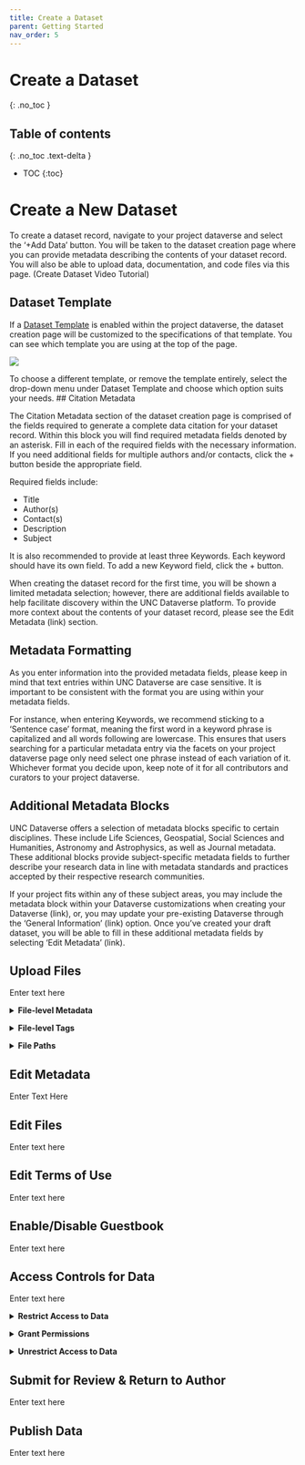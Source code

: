 ```yaml
---
title: Create a Dataset
parent: Getting Started
nav_order: 5
---
```

<script src="https://unpkg.com/vanilla-back-to-top@7.2.1/dist/vanilla-back-to-top.min.js"></script>
<script>addBackToTop({
  diameter: 56,
  backgroundColor: 'rgb(75, 156, 211)',
  textColor: '#fff'
})</script>


# Create a Dataset
{: .no_toc }

## Table of contents
{: .no_toc .text-delta }

- TOC
{:toc}

# Create a New Dataset

To create a dataset record, navigate to your project dataverse and select the ‘+Add Data’ button. You will be taken to the dataset creation page where you can provide metadata describing the contents of your dataset record. You will also be able to upload data, documentation, and code files via this page. 
(Create Dataset Video Tutorial)

## Dataset Template

If a <a href="https://agooch.github.io/testsite/docs/gettingstarted/createdataverse.html#dataset-template" target="_blank">Dataset Template</a> is enabled within the project dataverse, the dataset creation page will be customized to the specifications of that template. You can see which template you are using at the top of the page.
<p></p>
<img src="https://agooch.github.io/testsite/assets/images/datasettemplate3.png">
<p></p>
To choose a different template, or remove the template entirely, select the drop-down menu under Dataset Template and choose which option suits your needs. 
## Citation Metadata

The Citation Metadata section of the dataset creation page is comprised of the fields required to generate a complete data citation for your dataset record. Within this block you will find required metadata fields denoted by an asterisk. Fill in each of the required fields with the necessary information. If you need additional fields for multiple authors and/or contacts, click the + button beside the appropriate field. 
<p></p>
Required fields include: 
<ul>
  <li>Title</li>
  <li>Author(s)</li>
  <li>Contact(s)</li>
  <li>Description</li>
  <li>Subject</li>
</ul>
<p></p>
It is also recommended to provide at least three Keywords. Each keyword should have its own field. To add a new Keyword field, click the + button. 
<p></p>
When creating the dataset record for the first time, you will be shown a limited metadata selection; however, there are additional fields available to help facilitate discovery within the UNC Dataverse platform. To provide more context about the contents of your dataset record, please see the Edit Metadata (link) section. 

## Metadata Formatting

As you enter information into the provided metadata fields, please keep in mind that text entries within UNC Dataverse are case sensitive. It is important to be consistent with the format you are using within your metadata fields. 
<p></p>
For instance, when entering Keywords, we recommend sticking to a ‘Sentence case’ format, meaning the first word in a keyword phrase is capitalized and all words following are lowercase. This ensures that users searching for a particular metadata entry via the facets on your project dataverse page only need select one phrase instead of each variation of it. Whichever format you decide upon, keep note of it for all contributors and curators to your project dataverse. 

## Additional Metadata Blocks

UNC Dataverse offers a selection of metadata blocks specific to certain disciplines. These include Life Sciences, Geospatial, Social Sciences and Humanities, Astronomy and Astrophysics, as well as Journal metadata. These additional blocks provide subject-specific metadata fields to further describe your research data in line with metadata standards and practices accepted by their respective research communities. 
<p></p>
If your project fits within any of these subject areas, you may include the metadata block within your Dataverse customizations when creating your Dataverse (link), or, you may update your pre-existing Dataverse through the ‘General Information’ (link) option. Once you’ve created your draft dataset, you will be able to fill in these additional metadata fields by selecting ‘Edit Metadata’ (link).

## Upload Files

Enter text here

<details>
  <summary><strong>File-level Metadata</strong></summary><br>
  Descriptive text about this section.  
</details>
<p></p>

<details>
  <summary><strong>File-level Tags</strong></summary><br>
  Descriptive text about this section.  
</details>
<p></p>

<details>
  <summary><strong>File Paths</strong></summary><br>
  Descriptive text about this section.  
</details>
<p></p>

## Edit Metadata

Enter Text Here

## Edit Files

Enter text here

## Edit Terms of Use

Enter text here

## Enable/Disable Guestbook

Enter text here

## Access Controls for Data

Enter text here

<details>
  <summary><strong>Restrict Access to Data</strong></summary><br>
  Descriptive text about this section.  
</details>
<p></p>

<details>
  <summary><strong>Grant Permissions</strong></summary><br>
  Descriptive text about this section.  
</details>
<p></p>

<details>
  <summary><strong>Unrestrict Access to Data</strong></summary><br>
  Descriptive text about this section.  
</details>
<p></p>

## Submit for Review & Return to Author

Enter text here

## Publish Data

Enter text here

